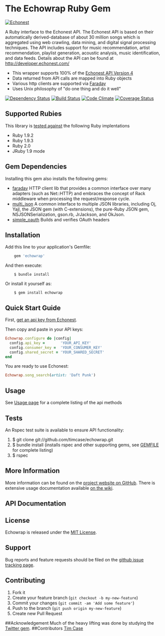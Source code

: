# The Echowrap Ruby Gem
[![Echonest](http://echonest.com/static/img/logos/250x200_dk.gif)](http://developer.echonest.com/index.html)

A Ruby interface to the Echonest API. The Echonest API is based on their
automatically derived-database of about 30 million songs which
is aggregated using web crawling, data mining, and digital signal
processing techniques. The API includes support for music
recommendation, artist recommendation,  playlist generation, acoustic
analysis, music identification, and data feeds. Details about the API
can be found at http://developer.echonest.com/

* This wrapper supports 100% of the [Echonest API Version 4](http://developer.echonest.com/docs/v4)
* Data returned from API calls are mapped into Ruby objects
* Various http clients are supported via [Faraday](https://github.com/lostisland/faraday)
* Uses Unix philosophy of "do one thing and do it well"

[![Dependency Status](https://gemnasium.com/timcase/echonest.png)](https://gemnasium.com/timcase/echonest)
[![Build Status](https://travis-ci.org/timcase/echonest.png)](https://travis-ci.org/timcase/echonest)
[![Code Climate](https://codeclimate.com/github/timcase/echonest.png)](https://codeclimate.com/github/timcase/echonest)
[![Coverage Status](https://coveralls.io/repos/timcase/echonest/badge.png?branch=master)](https://coveralls.io/r/timcase/echonest?branch=master)

## Supported Rubies
This library is [tested against](https://travis-ci.org/timcase/echonest) the following Ruby implentations 
* Ruby 1.9.2
* Ruby 1.9.3 
* Ruby 2.0
* JRuby 1.9 mode

## Gem Dependencies
Installing this gem also installs the following gems:

* [faraday](https://github.com/lostisland/faraday) HTTP client lib that provides a common interface over many adapters (such as Net::HTTP) and embraces the concept of Rack middleware when processing the request/response cycle.
* [multi_json](https://github.com/intridea/multi_json) A common interface to multiple JSON libraries, including Oj, Yajl, the JSON gem (with C-extensions), the pure-Ruby JSON gem, NSJSONSerialization, gson.rb, JrJackson, and OkJson. 
* [simple_oauth](https://github.com/laserlemon/simple_oauth) Builds and verifies OAuth headers

## Installation

Add this line to your application's Gemfile:
```ruby
    gem 'echowrap'
```
And then execute:
```shell
    $ bundle install
```
Or install it yourself as:
```shell
    $ gem install echowrap
```
## Quick Start Guide

First, [get an api key from Echonest][register].

Then copy and paste in your API keys:

```ruby
Echowrap.configure do |config|
  config.api_key =       'YOUR_API_KEY'
  config.consumer_key =  'YOUR_CONSUMER_KEY'
  config.shared_secret = 'YOUR_SHARED_SECRET'
end
```
You are ready to use Echonest:

```ruby
Echowrap.song_search(artist: 'Daft Punk')
```

[register]: http://developer.echonest.com/account/register

## Usage
See [Usage page](https://github.com/timcase/echonest/wiki) for a complete listing of the api methods

## Tests
An Rspec test suite is available to ensure API functionality:

1. $ git clone git://github.com/timcase/echowrap.git
2. $ bundle install (installs rspec and other supporting gems, see
   [GEMFILE](https://github.com/timcase/echonest/blob/master/Gemfile)
   for complete listing)
3. $ rspec

## More Information
More information can be found on the [project website on
GitHub](https://github.com/timcase/echowrap). There is extensive usage
documentation available [on the
wiki](https://github.com/timcase/echowrap/wiki).

## API Documentation

## License
Echowrap is released under the [MIT
License](https://github.com/timcase/echowrap/blob/master/LICENSE.txt).

## Support
Bug reports and feature requests should be filed on the [github issue
tracking page](https://github.com/timcase/echowrap/issues). 

## Contributing

1. Fork it
2. Create your feature branch (`git checkout -b my-new-feature`)
3. Commit your changes (`git commit -am 'Add some feature'`)
4. Push to the branch (`git push origin my-new-feature`)
5. Create new Pull Request

##Acknowledgement
Much of the heavy lifting was done by studying the [Twitter gem](https://github.com/sferik/twitter).
##Contributors
[Tim Case](timcase.me)
